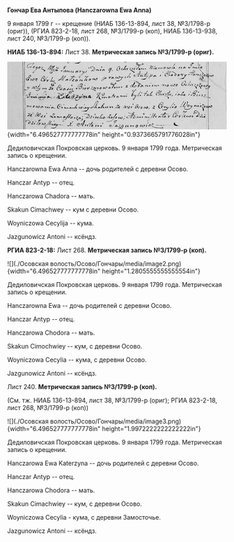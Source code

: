 **Гончар Ева Антыпова (Hanczarowna Ewa Anna)**

9 января 1799 г -- крещение (НИАБ 136-13-894, лист 38, №3/1798-р
(ориг)), (РГИА 823-2-18, лист 268, №3/1799-р (коп), НИАБ 136-13-938,
лист 240, №3/1799-р (коп)).

**НИАБ 136-13-894:** Лист 38. **Метрическая запись №3/1799-р (ориг).**

![](./media/c1cc1d051911c4b8bd9de7ec2b5fc284d566e3b6.png){width="6.496527777777778in"
height="0.9373665791776028in"}

Дедиловичская Покровская церковь. 9 января 1799 года. Метрическая запись
о крещении.

Hanczarowna Ewa Anna -- дочь родителей с деревни Осовo.

Hanczar Antyp -- отец.

Hanczarowa Chadora -- мать.

Skakun Cimachwey -- кум с деревни Осовo.

Woyniczowa Cecylija -- кума.

Jazgunowicz Antoni -- ксёндз.

**РГИА 823-2-18:** Лист 268. **Метрическая запись №3/1799-р (коп).**

![](./Осовская волость/Осово/Гончары/media/image2.png){width="6.496527777777778in"
height="1.2805555555555554in"}

Дедиловичская Покровская церковь. 9 января 1799 года. Метрическая запись
о крещении.

Hanczarowna Ewa -- дочь родителей с деревни Осово.

Hanczar Antyp -- отец.

Hanczarowa Chodora -- мать.

Skakun Cimochwiey -- кум, с деревни Осово.

Woyniczowa Cecylia -- кума, с деревни Осово.

Jazgunowicz Antoni -- ксёндз.

Лист 240. **Метрическая запись №3/1799-р (коп).**

(См. тж. НИАБ 136-13-894, лист 38, №3/1799-р (ориг); РГИА 823-2-18, лист
268, №3/1799-р (коп))

![](./Осовская волость/Осово/Гончары/media/image3.png){width="6.496527777777778in"
height="1.9972222222222222in"}

Дедиловичская Покровская церковь. 9 января 1799 года. Метрическая запись
о крещении.

Hanczarowa Ewa Katerzyna -- дочь родителей с деревни Осово.

Hanczar Antyp -- отец.

Hanczarowa Chodora -- мать.

Skakun Cimachwiey -- кум, с деревни Осово.

Woyniczowa Cecylia - кума, с деревни Замосточье.

Jazgunowicz Antoni -- ксёндз.
